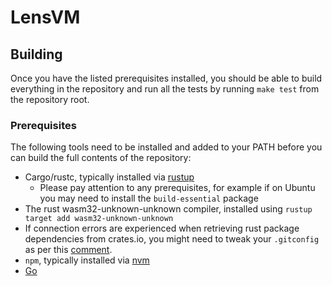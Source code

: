 # LensVM

## Building

Once you have the listed prerequisites installed, you should be able to build everything in the repository and run all the tests by running `make test` from the repository root.

### Prerequisites

The following tools need to be installed and added to your PATH before you can build the full contents of the repository:

- Cargo/rustc, typically installed via [rustup](https://www.rust-lang.org/tools/install)
    - Please pay attention to any prerequisites, for example if on Ubuntu you may need to install the `build-essential` package
- The rust wasm32-unknown-unknown compiler, installed using `rustup target add wasm32-unknown-unknown`
- If connection errors are experienced when retrieving rust package dependencies from crates.io, you might need to tweak your `.gitconfig` as per this [comment](https://github.com/rust-lang/cargo/issues/3381#issuecomment-1193730972).
- `npm`, typically installed via [nvm](https://github.com/nvm-sh/nvm#install--update-script)
- [Go](https://golang.google.cn/doc/install)

